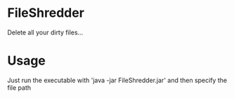 # FileShredder
Delete all your dirty files...
# Usage
Just run the executable with 'java -jar FileShredder.jar' and then specify the file path
